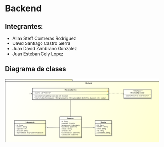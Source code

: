 # Backend

## Integrantes:

- Allan Steff Contreras Rodriguez
- David Santiago Castro Sierra
- Juan David Zambrano Gonzalez
- Juan Esteban Cely Lopez


## Diagrama de clases 

![alt text](resources/image.png)
